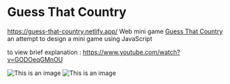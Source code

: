 # Guess That Country
https://guess-that-country.netlify.app/
Web mini game [Guess That Country](https://guess-that-country.netlify.app/)
<br>
an attempt to design a mini game using JavaScript <br>

to view brief explanation : https://www.youtube.com/watch?v=GODOeqGMnOU

![This is an image](https://1drv.ms/u/s!ApFCDuJuHSkDhXwwxWkRSPBiEWhD?e=W4ja9S)
![This is an image](https://1drv.ms/u/s!ApFCDuJuHSkDhXwwxWkRSPBiEWhD?e=k1e8cC)
